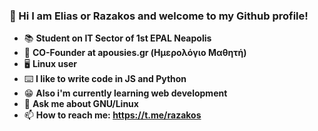 ### 👋 Hi I am Elias or Razakos and welcome to my Github profile!

- 📚 **Student on IT Sector of 1st EPAL Neapolis**
- 💼 **CO-Founder at apousies.gr (Ημερολόγιο Μαθητή)**
- 🖥️ **Linux user**
- ⌨️ **I like to write code in JS and Python**
- 😁 **Also i'm currently learning web development**
- 💬 **Ask me about GNU/Linux**
- 📫 **How to reach me: https://t.me/razakos**
<!--
**eliasdion/eliasdion** is a ✨ _special_ ✨ repository because its `README.md` (this file) appears on your GitHub profile.

Here are some ideas to get you started:

- 🔭 I’m currently working on ...
- 🌱 I’m currently learning ...
- 👯 I’m looking to collaborate on ...
- 🤔 I’m looking for help with ...
- 💬 Ask me about ...
- 📫 How to reach me: ...
- 😄 Pronouns: ...
- ⚡ Fun fact: ...
-->

